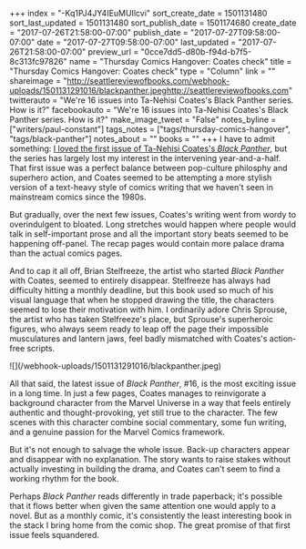 +++
index = "-Kq1PJ4JY4IEuMUIlcvi"
sort_create_date = 1501131480
sort_last_updated = 1501131480
sort_publish_date = 1501174680
create_date = "2017-07-26T21:58:00-07:00"
publish_date = "2017-07-27T09:58:00-07:00"
date = "2017-07-27T09:58:00-07:00"
last_updated = "2017-07-26T21:58:00-07:00"
preview_url = "0cce7dd5-d80b-f94d-b7f5-8c313fc97826"
name = "Thursday Comics Hangover: Coates check"
title = "Thursday Comics Hangover: Coates check"
type = "Column"
link = ""
shareimage = "http://seattlereviewofbooks.com/webhook-uploads/1501131291016/blackpanther.jpeghttp://seattlereviewofbooks.com"
twitterauto = "We're 16 issues into Ta-Nehisi Coates's Black Panther series. How is it?"
facebookauto = "We're 16 issues into Ta-Nehisi Coates's Black Panther series. How is it?"
make_image_tweet = "False"
notes_byline = ["writers/paul-constant"]
tags_notes = ["tags/thursday-comics-hangover", "tags/black-panther"]
notes_about = ""
books = ""
+++
I have to admit something: [I loved the first issue of Ta-Nehisi Coates's *Black Panther*](http://www.seattlereviewofbooks.com/notes/2016/04/07/thursday-comics-hangover-everybodys-talking-about-the-black-panther/), but the series has largely lost my interest in the intervening year-and-a-half. That first issue was a perfect balance between pop-culture philosphy and superhero action, and Coates seemed to be attempting a more stylish version of a text-heavy style of comics writing that we haven't seen in mainstream comics since the 1980s.

But gradually, over the next few issues, Coates's writing went from wordy to overindulgent to bloated. Long stretches would happen where people would talk in self-important prose and all the important story beats seemed to be happening off-panel. The recap pages would contain more palace drama than the actual comics pages.

And to cap it all off, Brian Stelfreeze, the artist who started *Black Panther* with Coates, seemed to entirely disappear. Stelfreeze has always had difficulty hitting a monthly deadline, but this book used so much of his visual language that when he stopped drawing the title, the characters seemed to lose their motivation with him. I ordinarily adore Chris Sprouse, the artist who has taken Stelfreeze's place, but Sprouse's superheroic figures, who always seem ready to leap off the page their impossible musculatures and lantern jaws, feel badly mismatched with Coates's action-free scripts.

<p class="image-left">![](/webhook-uploads/1501131291016/blackpanther.jpeg)</p>

All that said, the latest issue of *Black Panther*, #16, is the most exciting issue in a long time. In just a few pages, Coates manages to reinvigorate a background character from the Marvel Universe in a way that feels entirely authentic and thought-provoking, yet still true to the character. The few scenes with this character combine social commentary, some fun writing, and a genuine passion for the Marvel Comics framework.

But it's not enough to salvage the whole issue. Back-up characters appear and disappear with no explanation. The story wants to raise stakes without actually investing in building the drama, and Coates can't seem to find a working rhythm for the book. 

Perhaps *Black Panther* reads differently in trade paperback; it's possible that it flows better when given the same attention one would apply to a novel. But as a monthly comic, it's consistently the least interesting book in the stack I bring home from the comic shop. The great promise of that first issue feels squandered.
